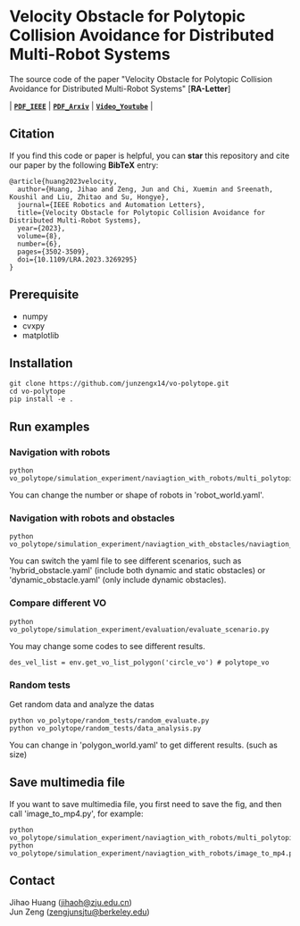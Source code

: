 # Velocity Obstacle for Polytopic Collision Avoidance for Distributed Multi-Robot Systems
The source code of the paper "Velocity Obstacle for Polytopic Collision Avoidance for Distributed Multi-Robot Systems" [**RA-Letter**] 

| **[`PDF_IEEE`](https://ieeexplore.ieee.org/document/10106436?source=authoralert)** | **[`PDF_Arxiv`](https://arxiv.org/pdf/2304.07954.pdf)** | **[`Video_Youtube`](https://www.youtube.com/watch?v=YT9aObT2VAo)** | 

## Citation

If you find this code or paper is helpful, you can **star** this repository and cite our paper by the following **BibTeX** entry:

```
@article{huang2023velocity,
  author={Huang, Jihao and Zeng, Jun and Chi, Xuemin and Sreenath, Koushil and Liu, Zhitao and Su, Hongye},
  journal={IEEE Robotics and Automation Letters}, 
  title={Velocity Obstacle for Polytopic Collision Avoidance for Distributed Multi-Robot Systems}, 
  year={2023},
  volume={8},
  number={6},
  pages={3502-3509},
  doi={10.1109/LRA.2023.3269295}
}
```

## Prerequisite
- numpy
- cvxpy
- matplotlib


## Installation 
```
git clone https://github.com/junzengx14/vo-polytope.git
cd vo-polytope
pip install -e .  
```

## Run examples
### Navigation with robots
```
python vo_polytope/simulation_experiment/naviagtion_with_robots/multi_polytopic_robots.py
```
You can change the number or shape of robots in 'robot_world.yaml'.

### Navigation with robots and obstacles
```
python vo_polytope/simulation_experiment/naviagtion_with_obstacles/naviagtion_with_obstacles.py
```
You can switch the yaml file to see different scenarios, such as 'hybrid_obstacle.yaml' (include both dynamic and static obstacles) or 'dynamic_obstacle.yaml' (only include dynamic obstacles).

### Compare different VO
```
python vo_polytope/simulation_experiment/evaluation/evaluate_scenario.py 
```
You may change some codes to see different results.
```
des_vel_list = env.get_vo_list_polygon('circle_vo') # polytope_vo
```

### Random tests
Get random data and analyze the datas
```
python vo_polytope/random_tests/random_evaluate.py 
python vo_polytope/random_tests/data_analysis.py
```
You can change in 'polygon_world.yaml' to get different results. (such as size)

## Save multimedia file
If you want to save multimedia file, you first need to save the fig, and then call 'image_to_mp4.py', for example:
```
python vo_polytope/simulation_experiment/naviagtion_with_robots/multi_polytopic_robots.py
python vo_polytope/simulation_experiment/naviagtion_with_robots/image_to_mp4.py
```

## Contact
Jihao Huang (jihaoh@zju.edu.cn)  
Jun Zeng (zengjunsjtu@berkeley.edu)
